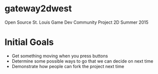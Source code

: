 # gateway2dwest
Open Source St. Louis Game Dev Community Project 2D Summer 2015


# Initial Goals
* Get something moving when you press buttons
* Determine some possible ways to go that we can decide on next time
* Demonstrate how people can fork the project next time
